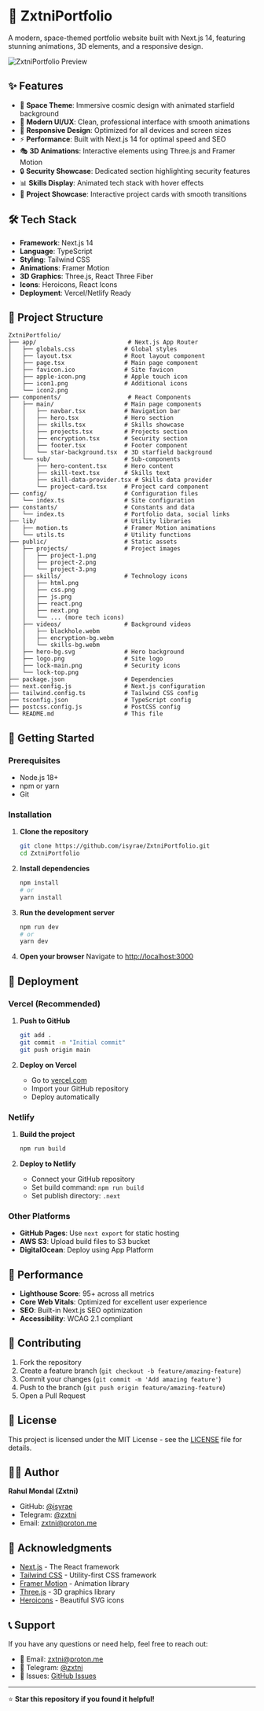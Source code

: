 # 🚀 ZxtniPortfolio

A modern, space-themed portfolio website built with Next.js 14, featuring stunning animations, 3D elements, and a responsive design.

![ZxtniPortfolio Preview](preview.gif)

## ✨ Features

- 🌌 **Space Theme**: Immersive cosmic design with animated starfield background
- 🎨 **Modern UI/UX**: Clean, professional interface with smooth animations
- 📱 **Responsive Design**: Optimized for all devices and screen sizes
- ⚡ **Performance**: Built with Next.js 14 for optimal speed and SEO
- 🎭 **3D Animations**: Interactive elements using Three.js and Framer Motion
- 🔒 **Security Showcase**: Dedicated section highlighting security features
- 📊 **Skills Display**: Animated tech stack with hover effects
- 🚀 **Project Showcase**: Interactive project cards with smooth transitions

## 🛠️ Tech Stack

- **Framework**: Next.js 14
- **Language**: TypeScript
- **Styling**: Tailwind CSS
- **Animations**: Framer Motion
- **3D Graphics**: Three.js, React Three Fiber
- **Icons**: Heroicons, React Icons
- **Deployment**: Vercel/Netlify Ready

## 📁 Project Structure

```
ZxtniPortfolio/
├── app/                          # Next.js App Router
│   ├── globals.css              # Global styles
│   ├── layout.tsx               # Root layout component
│   ├── page.tsx                 # Main page component
│   ├── favicon.ico              # Site favicon
│   ├── apple-icon.png           # Apple touch icon
│   ├── icon1.png                # Additional icons
│   └── icon2.png
├── components/                   # React Components
│   ├── main/                    # Main page components
│   │   ├── navbar.tsx           # Navigation bar
│   │   ├── hero.tsx             # Hero section
│   │   ├── skills.tsx           # Skills showcase
│   │   ├── projects.tsx         # Projects section
│   │   ├── encryption.tsx       # Security section
│   │   ├── footer.tsx           # Footer component
│   │   └── star-background.tsx  # 3D starfield background
│   └── sub/                     # Sub-components
│       ├── hero-content.tsx     # Hero content
│       ├── skill-text.tsx       # Skills text
│       ├── skill-data-provider.tsx # Skills data provider
│       └── project-card.tsx     # Project card component
├── config/                      # Configuration files
│   └── index.ts                 # Site configuration
├── constants/                   # Constants and data
│   └── index.ts                 # Portfolio data, social links
├── lib/                         # Utility libraries
│   ├── motion.ts                # Framer Motion animations
│   └── utils.ts                 # Utility functions
├── public/                      # Static assets
│   ├── projects/                # Project images
│   │   ├── project-1.png
│   │   ├── project-2.png
│   │   └── project-3.png
│   ├── skills/                  # Technology icons
│   │   ├── html.png
│   │   ├── css.png
│   │   ├── js.png
│   │   ├── react.png
│   │   ├── next.png
│   │   └── ... (more tech icons)
│   ├── videos/                  # Background videos
│   │   ├── blackhole.webm
│   │   ├── encryption-bg.webm
│   │   └── skills-bg.webm
│   ├── hero-bg.svg              # Hero background
│   ├── logo.png                 # Site logo
│   ├── lock-main.png            # Security icons
│   └── lock-top.png
├── package.json                 # Dependencies
├── next.config.js               # Next.js configuration
├── tailwind.config.ts           # Tailwind CSS config
├── tsconfig.json                # TypeScript config
├── postcss.config.js            # PostCSS config
└── README.md                    # This file
```

## 🚀 Getting Started

### Prerequisites

- Node.js 18+ 
- npm or yarn
- Git

### Installation

1. **Clone the repository**
   ```bash
   git clone https://github.com/isyrae/ZxtniPortfolio.git
   cd ZxtniPortfolio
   ```

2. **Install dependencies**
   ```bash
   npm install
   # or
   yarn install
   ```

3. **Run the development server**
   ```bash
   npm run dev
   # or
   yarn dev
   ```

4. **Open your browser**
   Navigate to [http://localhost:3000](http://localhost:3000)


## 🚀 Deployment

### Vercel (Recommended)

1. **Push to GitHub**
   ```bash
   git add .
   git commit -m "Initial commit"
   git push origin main
   ```

2. **Deploy on Vercel**
   - Go to [vercel.com](https://vercel.com)
   - Import your GitHub repository
   - Deploy automatically

### Netlify

1. **Build the project**
   ```bash
   npm run build
   ```

2. **Deploy to Netlify**
   - Connect your GitHub repository
   - Set build command: `npm run build`
   - Set publish directory: `.next`

### Other Platforms

- **GitHub Pages**: Use `next export` for static hosting
- **AWS S3**: Upload build files to S3 bucket
- **DigitalOcean**: Deploy using App Platform


## 🎯 Performance

- **Lighthouse Score**: 95+ across all metrics
- **Core Web Vitals**: Optimized for excellent user experience
- **SEO**: Built-in Next.js SEO optimization
- **Accessibility**: WCAG 2.1 compliant

## 🤝 Contributing

1. Fork the repository
2. Create a feature branch (`git checkout -b feature/amazing-feature`)
3. Commit your changes (`git commit -m 'Add amazing feature'`)
4. Push to the branch (`git push origin feature/amazing-feature`)
5. Open a Pull Request

## 📄 License

This project is licensed under the MIT License - see the [LICENSE](LICENSE) file for details.

## 👨‍💻 Author

**Rahul Mondal (Zxtni)**
- GitHub: [@isyrae](https://github.com/isyrae)
- Telegram: [@zxtni](https://t.me/zxtni)
- Email: zxtni@proton.me

## 🙏 Acknowledgments

- [Next.js](https://nextjs.org/) - The React framework
- [Tailwind CSS](https://tailwindcss.com/) - Utility-first CSS framework
- [Framer Motion](https://www.framer.com/motion/) - Animation library
- [Three.js](https://threejs.org/) - 3D graphics library
- [Heroicons](https://heroicons.com/) - Beautiful SVG icons

## 📞 Support

If you have any questions or need help, feel free to reach out:

- 📧 Email: zxtni@proton.me
- 💬 Telegram: [@zxtni](https://t.me/zxtni)
- 🐛 Issues: [GitHub Issues](https://github.com/isyrae/ZxtniPortfolio/issues)

---

⭐ **Star this repository if you found it helpful!**

